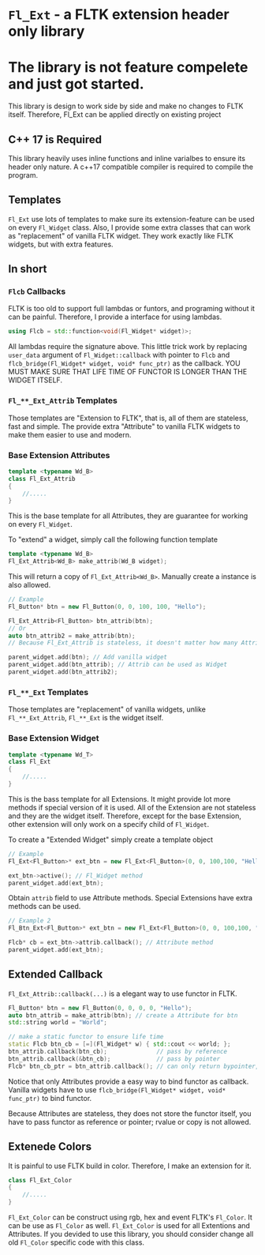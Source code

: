 # `Fl_Ext` - a FLTK extension header only library
# The library is not feature compelete and just got started.

This library is design to work side by side and make no changes to FLTK itself. Therefore, Fl_Ext can be applied directly on existing project

## C++ 17 is Required
This library heavily uses inline functions and inline varialbes to ensure its header only nature. A c++17 compatible compiler is required to compile the program.

## Templates
`Fl_Ext` use lots of templates to make sure its extension-feature can be used on every `Fl_Widget` class. Also, I provide some extra classes that can work as "replacement" of vanilla FLTK widget. They work exactly like FLTK widgets, but with extra features.

## In short

### `Flcb` Callbacks
FLTK is too old to support full lambdas or funtors, and programing without it can be painful. Therefore, I provide a interface for using lambdas.
```cpp
using Flcb = std::function<void(Fl_Widget* widget)>;
```
All lambdas require the signature above. This little trick work by replacing `user_data` argument of `Fl_Widget::callback` with pointer to `Flcb` and `flcb_bridge(Fl_Widget* widget, void* func_ptr)` as the callback. YOU MUST MAKE SURE THAT LIFE TIME OF FUNCTOR IS LONGER THAN THE WIDGET ITSELF.

### `Fl_**_Ext_Attrib` Templates
Those templates are "Extension to FLTK", that is, all of them are stateless, fast and simple. The provide extra "Attribute" to vanilla FLTK widgets to make them easier to use and modern.

### Base Extension Attributes
```cpp
template <typename Wd_B>
class Fl_Ext_Attrib
{
    //.....
}
```
This is the base template for all Attributes, they are guarantee for working on every `Fl_Widget`.

To "extend" a widget, simply call the following function template 
```cpp
template <typename Wd_B>
Fl_Ext_Attrib<Wd_B> make_attrib(Wd_B widget);
```
This will return a copy of `Fl_Ext_Attrib<Wd_B>`. Manually create a instance is also allowed.
```cpp
// Example
Fl_Button* btn = new Fl_Button(0, 0, 100, 100, "Hello");

Fl_Ext_Attrib<Fl_Button> btn_attrib(btn);
// Or
auto btn_attrib2 = make_attrib(btn);
// Because Fl_Ext_Attrib is stateless, it doesn't matter how many Attribs are created for the same Widget

parent_widget.add(btn); // Add vanilla widget
parent_widget.add(btn_attrib); // Attrib can be used as Widget
parent_widget.add(btn_attrib2);
```

### `Fl_**_Ext` Templates
Those templates are "replacement" of vanilla widgets, unlike `Fl_**_Ext_Attrib`, `Fl_**_Ext` is the widget itself.

### Base Extension Widget
```cpp
template <typename Wd_T>
class Fl_Ext
{
    //.....
}
```
This is the bass template for all Extensions. It might provide lot more methods if special version of it is used. All of the Extension are not stateless and they are the widget itself. Therefore, except for the base Extension, other extension will only work on a specify child of `Fl_Widget`.

To create a "Extended Widget" simply create a template object
```cpp
// Example
Fl_Ext<Fl_Button>* ext_btn = new Fl_Ext<Fl_Button>(0, 0, 100,100, "Hello world");

ext_btn->active(); // Fl_Widget method
parent_widget.add(ext_btn);
```
Obtain `attrib` field to use Attribute methods. Special Extensions have extra methods can be used.
```cpp
// Example 2
Fl_Btn_Ext<Fl_Button>* ext_btn = new Fl_Ext<Fl_Button>(0, 0, 100,100, "Hello world"); // Fl_Button special extensions

Flcb* cb = ext_btn->attrib.callback(); // Attribute method
parent_widget.add(ext_btn);
```

## Extended Callback
`Fl_Ext_Attrib::callback(...)` is a elegant way to use functor in FLTK. 
```cpp
Fl_Button* btn = new Fl_Button(0, 0, 0, 0, "Hello");
auto btn_attrib = make_attrib(btn); // create a Attribute for btn
std::string world = "World";

// make a static functor to ensure life time
static Flcb btn_cb = [=](Fl_Widget* w) { std::cout << world; };
btn_attrib.callback(btn_cb);              // pass by reference
btn_attrib.callback(&btn_cb);             // pass by pointer
Flcb* btn_cb_ptr = btn_attrib.callback(); // can only return bypointer, basically Fl_Widget::user_data().
```
Notice that only Attributes provide a easy way to bind functor as callback. Vanilla widgets have to use `flcb_bridge(Fl_Widget* widget, void* func_ptr)` to bind functor.

Because Attributes are stateless, they does not store the functor itself, you have to pass functor as reference or pointer; rvalue or copy is not allowed.

## Extenede Colors
It is painful to use FLTK build in color. Therefore, I make an extension for it.
```cpp
class Fl_Ext_Color
{
    //.....
}
```
`Fl_Ext_Color` can be construct using rgb, hex and event FLTK's `Fl_Color`. It can be use as `Fl_Color` as well. `Fl_Ext_Color` is used for all Extentions and Attributes. If you devided to use this library, you should consider change all old `Fl_Color` specific code with this class.


